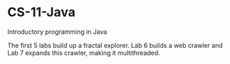 # CS-11-Java
Introductory programming in Java

The first 5 labs build up a fractal explorer. Lab 6 builds a web crawler and Lab 7 expands this crawler, making it multithreaded. 

